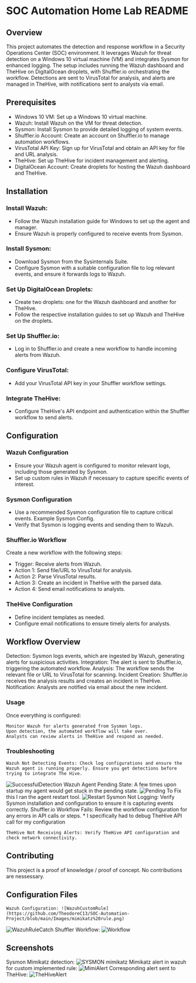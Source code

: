 # SOC Automation Home Lab README
## Overview
This project automates the detection and response workflow in a Security Operations Center (SOC) environment. It leverages Wazuh for threat detection on a Windows 10 virtual machine (VM) and integrates Sysmon for enhanced logging. The setup includes running the Wazuh dashboard and TheHive on DigitalOcean droplets, with Shuffler.io orchestrating the workflow. Detections are sent to VirusTotal for analysis, and alerts are managed in TheHive, with notifications sent to analysts via email.

## Prerequisites
* Windows 10 VM: Set up a Windows 10 virtual machine.
* Wazuh: Install Wazuh on the VM for threat detection.
* Sysmon: Install Sysmon to provide detailed logging of system events.
* Shuffler.io Account: Create an account on Shuffler.io to manage automation workflows.
* VirusTotal API Key: Sign up for VirusTotal and obtain an API key for file and URL analysis.
* TheHive: Set up TheHive for incident management and alerting.
* DigitalOcean Account: Create droplets for hosting the Wazuh dashboard and TheHive.

## Installation

### Install Wazuh:
* Follow the Wazuh installation guide for Windows to set up the agent and manager.
* Ensure Wazuh is properly configured to receive events from Sysmon.

### Install Sysmon:
* Download Sysmon from the Sysinternals Suite.
* Configure Sysmon with a suitable configuration file to log relevant events, and ensure it forwards logs to Wazuh.

### Set Up DigitalOcean Droplets:
* Create two droplets: one for the Wazuh dashboard and another for TheHive.
* Follow the respective installation guides to set up Wazuh and TheHive on the droplets.

### Set Up Shuffler.io:
* Log in to Shuffler.io and create a new workflow to handle incoming alerts from Wazuh.

### Configure VirusTotal:
* Add your VirusTotal API key in your Shuffler workflow settings.

### Integrate TheHive:
* Configure TheHive's API endpoint and authentication within the Shuffler workflow to send alerts.

## Configuration
### Wazuh Configuration
* Ensure your Wazuh agent is configured to monitor relevant logs, including those generated by Sysmon.
* Set up custom rules in Wazuh if necessary to capture specific events of interest.

### Sysmon Configuration
* Use a recommended Sysmon configuration file to capture critical events. Example Sysmon Config.
* Verify that Sysmon is logging events and sending them to Wazuh.

### Shuffler.io Workflow
Create a new workflow with the following steps:
* Trigger: Receive alerts from Wazuh.
* Action 1: Send file/URL to VirusTotal for analysis.
* Action 2: Parse VirusTotal results.
* Action 3: Create an incident in TheHive with the parsed data.
* Action 4: Send email notifications to analysts.

### TheHive Configuration
* Define incident templates as needed.
* Configure email notifications to ensure timely alerts for analysts.

## Workflow Overview
Detection: Sysmon logs events, which are ingested by Wazuh, generating alerts for suspicious activities.
Integration: The alert is sent to Shuffler.io, triggering the automated workflow.
Analysis: The workflow sends the relevant file or URL to VirusTotal for scanning.
Incident Creation: Shuffler.io receives the analysis results and creates an incident in TheHive.
Notification: Analysts are notified via email about the new incident.

### Usage

Once everything is configured:

    Monitor Wazuh for alerts generated from Sysmon logs.
    Upon detection, the automated workflow will take over.
    Analysts can review alerts in TheHive and respond as needed.

### Troubleshooting

    Wazuh Not Detecting Events: Check log configurations and ensure the Wazuh agent is running properly. Ensure you get detections before trying to integrate The Hive.
![SuccessfulDetection](https://github.com/TheodoreC13/SOC-Automation-Project/blob/main/Images/shuffle1.png)
    Wazuh Agent Pending State: A few times upon startup my agent would get stuck in the pending state.
![Pending](https://github.com/TheodoreC13/SOC-Automation-Project/blob/main/Images/pending%20agent.png)
	To Fix this I ran the agent restart tool.
![Restart](https://github.com/TheodoreC13/SOC-Automation-Project/blob/main/Images/agent-restart.png)
    Sysmon Not Logging: Verify Sysmon installation and configuration to ensure it is capturing events correctly.
    Shuffler.io Workflow Fails: Review the workflow configuration for any errors in API calls or steps.
	* I specifically had to debug TheHive API call for my configuration
	
    TheHive Not Receiving Alerts: Verify TheHive API configuration and check network connectivity.

## Contributing
This project is a proof of knowledge / proof of concept. No contributions are nessessary. 

## Configuration Files

    Wazuh Configuration: ![WazuhCustomRule](https://github.com/TheodoreC13/SOC-Automation-Project/blob/main/Images/mimikatz%20rule.png)
![WazuhRuleCatch](https://github.com/TheodoreC13/SOC-Automation-Project/blob/main/Images/mimikatz%20rule%20catch.png)
    Shuffler Workflow: ![Workflow](https://github.com/TheodoreC13/SOC-Automation-Project/blob/main/Images/Shuffler.io%20Workflow.png)


## Screenshots
Sysmon Mimikatz detection:
![SYSMON mimikatz](https://github.com/TheodoreC13/SOC-Automation-Project/blob/main/Images/mimikatz%20sysmon.png)
Mimikatz alert in wazuh for custom implemented rule:
![MimiAlert](https://github.com/TheodoreC13/SOC-Automation-Project/blob/main/Images/MimiKatz%20Alert.png)
Corresponding alert sent to TheHive:
![TheHiveAlert](https://github.com/TheodoreC13/SOC-Automation-Project/blob/main/Images/TheHiveAlert.png)

